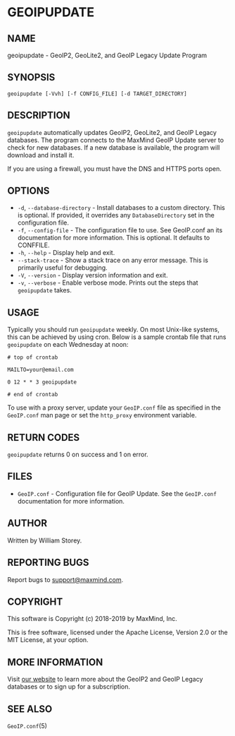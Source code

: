 # GEOIPUPDATE

## NAME

geoipupdate - GeoIP2, GeoLite2, and GeoIP Legacy Update Program

## SYNOPSIS

```
geoipupdate [-Vvh] [-f CONFIG_FILE] [-d TARGET_DIRECTORY]
```

## DESCRIPTION

`geoipupdate` automatically updates GeoIP2, GeoLite2, and GeoIP Legacy
databases. The program connects to the MaxMind GeoIP Update server to
check for new databases. If a new database is available, the program will
download and install it.

If you are using a firewall, you must have the DNS and HTTPS ports
open.

## OPTIONS

* `-d`, `--database-directory` - Install databases to a custom directory.
  This is optional. If provided, it overrides any `DatabaseDirectory` set
  in the configuration file.
* `-f`, `--config-file` - The configuration file to use. See GeoIP.conf an
  its documentation for more information. This is optional. It defaults to
  CONFFILE.
* `-h`, `--help` - Display help and exit.
* `--stack-trace` - Show a stack trace on any error message. This is
  primarily useful for debugging.
* `-V`, `--version` - Display version information and exit.
* `-v`, `--verbose` - Enable verbose mode. Prints out the steps that
  `geoipupdate` takes.

## USAGE

Typically you should run `geoipupdate` weekly. On most Unix-like systems,
this can be achieved by using cron. Below is a sample crontab file that
runs `geoipupdate` on each Wednesday at noon:

```
# top of crontab

MAILTO=your@email.com

0 12 * * 3 geoipupdate

# end of crontab

```

To use with a proxy server, update your `GeoIP.conf` file as specified
in the `GeoIP.conf` man page or set the `http_proxy` environment
variable.

## RETURN CODES

`geoipupdate` returns 0 on success and 1 on error.

## FILES

* `GeoIP.conf` - Configuration file for GeoIP Update. See the
  `GeoIP.conf` documentation for more information.

## AUTHOR

Written by William Storey.

## REPORTING BUGS

Report bugs to [support@maxmind.com](mailto:support@maxmind.com).

## COPYRIGHT

This software is Copyright (c) 2018-2019 by MaxMind, Inc.

This is free software, licensed under the Apache License, Version 2.0 or
the MIT License, at your option.

## MORE INFORMATION

Visit [our website](https://www.maxmind.com/en/geoip2-services-and-databases)
to learn more about the GeoIP2 and GeoIP Legacy databases or to sign up
for a subscription.

## SEE ALSO

`GeoIP.conf`(5)
